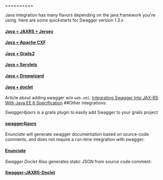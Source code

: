 ==========

Java integration has many flavors depending on the java framework you're using.  Here are some quickstarts for Swagger version 1.3.x

#### [Java + JAXRS + Jersey](https://github.com/swagger-api/swagger-core/wiki/Java-JAXRS-Quickstart)

#### [Java + Apache CXF](https://github.com/swagger-api/swagger-core/wiki/Java-CXF-Quickstart)

#### [Java + Grails2](https://github.com/swagger-api/swagger-core/wiki/Java-grails2-Quickstart)

#### [Java + Servlets](https://github.com/swagger-api/swagger-core/wiki/Servlet-Quickstart)

#### [Java + Dropwizard](https://github.com/swagger-api/swagger-core/wiki/JavaDropwizard-Quickstart)

#### [Java + doclet](https://github.com/swagger-api/swagger-core/wiki/JavaDoclet-Quickstart)

Article about adding swagger w/o `web.xml`:  [Integrating Swagger Into JAX-RS With Java EE 6 Specification](http://jmchung.github.io/blog/2013/12/14/integrating-swagger-into-jax-rs-with-java-ee-6-specification/)
##Other integrations:

*Swagger4jaxrs* is a grails plugin to easily add Swagger to your grails project

#### [swagger4jaxrs](https://github.com/nerdErg/swagger4jaxrs)

*Enunciate* will generate swagger documentation based on source-code comments, and does not require a run-time integration with swagger:

#### [Enunciate](http://enunciate.codehaus.org/index.html)

*Swagger Doclet* Also generates static JSON from source code comment:

#### [Swagger-JAXRS-Doclet](https://github.com/ryankennedy/swagger-jaxrs-doclet)